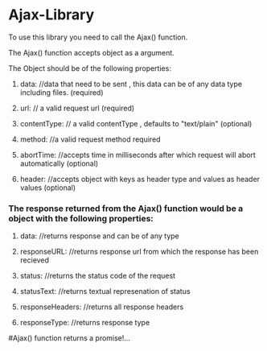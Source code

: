 # Ajax-Library


To use this library you need to call the Ajax() function.

The Ajax() function accepts object as a argument.

The Object should be of the following properties:

1. data: //data that need to be sent , this data can be of any data type including files.  (required)

2. url: // a valid request url  (required)

3. contentType: // a valid contentType , defaults to "text/plain"  (optional)

4. method: //a valid request method  required

5. abortTime: //accepts time in milliseconds after which request will abort automatically  (optional)

6. header: //accepts object with keys as header type and values as header values  (optional)

### The response returned from the Ajax() function would be a object with the following properties:
 
1. data: //returns response and can be of any type

2. responseURL: //returns response url from which the response has been recieved

3. status: //returns the status code of the request

4. statusText: //returns textual represenation of status

5. responseHeaders: //returns all response headers

6. responseType: //returns response type


#Ajax() function returns a promise!...
